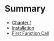 # Summary

- [Chapter 1](./chapter_1.md)
- [Installation](./install.md)
- [First Function Call](./tutorial/1_trivial.md)
